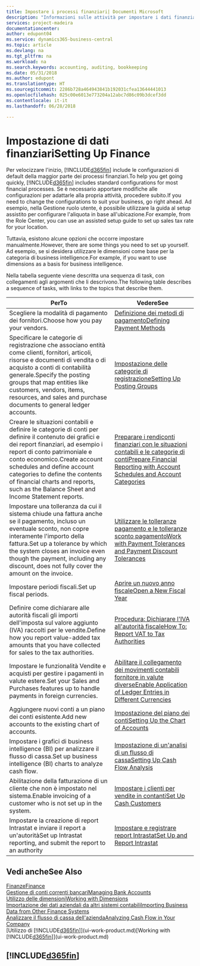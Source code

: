 ```yaml
---
title: Impostare i processi finanziari| Documenti Microsoft
description: "Informazioni sulle attività per impostare i dati finanziari nella propria attività per adattarli alle esigenze di contabilità, controllo e gestione dei libri contabili."
services: project-madeira
documentationcenter: 
author: edupont04
ms.service: dynamics365-business-central
ms.topic: article
ms.devlang: na
ms.tgt_pltfrm: na
ms.workload: na
ms.search.keywords: accounting, auditing, bookkeeping
ms.date: 05/31/2018
ms.author: edupont
ms.translationtype: HT
ms.sourcegitcommit: 2286b728a464943841b192031cfea13644441013
ms.openlocfilehash: 025c00e6013e773204a12abc7d86c09b3dcef3dd
ms.contentlocale: it-it
ms.lasthandoff: 06/28/2018

---
```

# <a name="setting-up-finance"></a><span data-ttu-id="5ecb8-103">Impostazione di dati finanziari</span><span class="sxs-lookup"><span data-stu-id="5ecb8-103">Setting Up Finance</span></span>
<span data-ttu-id="5ecb8-104">Per velocizzare l'inizio, [!INCLUDE[d365fin](includes/d365fin_md.md)] include le configurazioni di default della maggior parte dei processi finanziari.</span><span class="sxs-lookup"><span data-stu-id="5ecb8-104">To help you get going quickly, [!INCLUDE[d365fin](includes/d365fin_md.md)] includes standard configurations for most financial processes.</span></span> <span data-ttu-id="5ecb8-105">Se è necessario apportare modifiche alle configurazioni per adattarle alla propria attività, procedere subito.</span><span class="sxs-lookup"><span data-stu-id="5ecb8-105">If you need to change the configurations to suit your business, go right ahead.</span></span> <span data-ttu-id="5ecb8-106">Ad esempio, nella Gestione ruolo utente, è possibile utilizzare la guida al setup assistito per configurare l'aliquota in base all'ubicazione.</span><span class="sxs-lookup"><span data-stu-id="5ecb8-106">For example, from the Role Center, you can use an assisted setup guide to set up sales tax rate for your location.</span></span>  

<span data-ttu-id="5ecb8-107">Tuttavia, esistono alcune opzioni che occorre impostare manualmente.</span><span class="sxs-lookup"><span data-stu-id="5ecb8-107">However, there are some things you need to set up yourself.</span></span> <span data-ttu-id="5ecb8-108">Ad esempio, se si desidera utilizzare le dimensioni come base per la categoria di business intelligence.</span><span class="sxs-lookup"><span data-stu-id="5ecb8-108">For example, if you want to use dimensions as a basis for business intelligence.</span></span>  

<span data-ttu-id="5ecb8-109">Nella tabella seguente viene descritta una sequenza di task, con collegamenti agli argomenti che li descrivono.</span><span class="sxs-lookup"><span data-stu-id="5ecb8-109">The following table describes a sequence of tasks, with links to the topics that describe them.</span></span>

| <span data-ttu-id="5ecb8-110">Per</span><span class="sxs-lookup"><span data-stu-id="5ecb8-110">To</span></span> | <span data-ttu-id="5ecb8-111">Vedere</span><span class="sxs-lookup"><span data-stu-id="5ecb8-111">See</span></span> |
| --- | --- |
| <span data-ttu-id="5ecb8-112">Scegliere la modalità di pagamento dei fornitori.</span><span class="sxs-lookup"><span data-stu-id="5ecb8-112">Choose how you pay your vendors.</span></span> |[<span data-ttu-id="5ecb8-113">Definizione dei metodi di pagamento</span><span class="sxs-lookup"><span data-stu-id="5ecb8-113">Defining Payment Methods</span></span>](finance-payment-methods.md) |
| <span data-ttu-id="5ecb8-114">Specificare le categorie di registrazione che associano entità come clienti, fornitori, articoli, risorse e documenti di vendita o di acquisto a conti di contabilità generale.</span><span class="sxs-lookup"><span data-stu-id="5ecb8-114">Specify the posting groups that map entities like customers, vendors, items, resources, and sales and purchase documents to general ledger accounts.</span></span> |[<span data-ttu-id="5ecb8-115">Impostazione delle categorie di registrazione</span><span class="sxs-lookup"><span data-stu-id="5ecb8-115">Setting Up Posting Groups</span></span>](finance-posting-groups.md)|
|<span data-ttu-id="5ecb8-116">Creare le situazioni contabili e definire le categorie di conti per definire il contenuto dei grafici e dei report finanziari, ad esempio i report di conto patrimoniale e conto economico.</span><span class="sxs-lookup"><span data-stu-id="5ecb8-116">Create account schedules and define account categories to define the contents of financial charts and reports, such as the Balance Sheet and Income Statement reports.</span></span>|[<span data-ttu-id="5ecb8-117">Preparare i rendiconti finanziari con le situazioni contabili e le categorie di conti</span><span class="sxs-lookup"><span data-stu-id="5ecb8-117">Prepare Financial Reporting with Account Schedules and Account Categories</span></span>](bi-how-work-account-schedule.md)|
|<span data-ttu-id="5ecb8-118">Impostare una tolleranza da cui il sistema chiude una fattura anche se il pagamento, incluso un eventuale sconto, non copre interamente l'importo della fattura.</span><span class="sxs-lookup"><span data-stu-id="5ecb8-118">Set up a tolerance by which the system closes an invoice even though the payment, including any discount, does not fully cover the amount on the invoice.</span></span>|[<span data-ttu-id="5ecb8-119">Utilizzare le tolleranze pagamento e le tolleranze sconto pagamento</span><span class="sxs-lookup"><span data-stu-id="5ecb8-119">Work with Payment Tolerances and Payment Discount Tolerances</span></span>](finance-payment-tolerance-and-payment-discount-tolerance.md)|
| <span data-ttu-id="5ecb8-120">Impostare periodi fiscali.</span><span class="sxs-lookup"><span data-stu-id="5ecb8-120">Set up fiscal periods.</span></span> |[<span data-ttu-id="5ecb8-121">Aprire un nuovo anno fiscale</span><span class="sxs-lookup"><span data-stu-id="5ecb8-121">Open a New Fiscal Year</span></span>](finance-how-open-new-fiscal-year.md) |
| <span data-ttu-id="5ecb8-122">Definire come dichiarare alle autorità fiscali gli importi dell'imposta sul valore aggiunto (IVA) raccolti per le vendite.</span><span class="sxs-lookup"><span data-stu-id="5ecb8-122">Define how you report value-added tax amounts that you have collected for sales to the tax authorities.</span></span> |[<span data-ttu-id="5ecb8-123">Procedura: Dichiarare l'IVA all'autorità fiscale</span><span class="sxs-lookup"><span data-stu-id="5ecb8-123">How To: Report VAT to Tax Authorities</span></span>](finance-how-report-vat.md)|
| <span data-ttu-id="5ecb8-124">Impostare le funzionalità Vendite e acquisti per gestire i pagamenti in valute estere.</span><span class="sxs-lookup"><span data-stu-id="5ecb8-124">Set your Sales and Purchases features up to handle payments in foreign currencies.</span></span>|[<span data-ttu-id="5ecb8-125">Abilitare il collegamento dei movimenti contabili fornitore in valute diverse</span><span class="sxs-lookup"><span data-stu-id="5ecb8-125">Enable Application of Ledger Entries in Different Currencies</span></span>](finance-how-enable-application-ledger-entries-different-currencies.md)
| <span data-ttu-id="5ecb8-126">Aggiungere nuovi conti a un piano dei conti esistente.</span><span class="sxs-lookup"><span data-stu-id="5ecb8-126">Add new accounts to the existing chart of accounts.</span></span> |[<span data-ttu-id="5ecb8-127">Impostazione del piano dei conti</span><span class="sxs-lookup"><span data-stu-id="5ecb8-127">Setting Up the Chart of Accounts</span></span>](finance-setup-chart-accounts.md) |
| <span data-ttu-id="5ecb8-128">Impostare i grafici di business intelligence (BI) per analizzare il flusso di cassa.</span><span class="sxs-lookup"><span data-stu-id="5ecb8-128">Set up business intelligence (BI) charts to analyze cash flow.</span></span> |[<span data-ttu-id="5ecb8-129">Impostazione di un'analisi di un flusso di cassa</span><span class="sxs-lookup"><span data-stu-id="5ecb8-129">Setting Up Cash Flow Analysis</span></span>](finance-setup-cash-flow-analyses.md) |
|<span data-ttu-id="5ecb8-130">Abilitazione della fatturazione di un cliente che non è impostato nel sistema.</span><span class="sxs-lookup"><span data-stu-id="5ecb8-130">Enable invoicing of a customer who is not set up in the system.</span></span>|[<span data-ttu-id="5ecb8-131">Impostare i clienti per vendite in contanti</span><span class="sxs-lookup"><span data-stu-id="5ecb8-131">Set Up Cash Customers</span></span>](finance-how-to-set-up-cash-customers.md)|
| <span data-ttu-id="5ecb8-132">Impostare la creazione di report Intrastat e inviare il report a un'autorità</span><span class="sxs-lookup"><span data-stu-id="5ecb8-132">Set up Intrastat reporting, and submit the report to an authority</span></span> | [<span data-ttu-id="5ecb8-133">Impostare e registrare report Intrastat</span><span class="sxs-lookup"><span data-stu-id="5ecb8-133">Set Up and Report Intrastat</span></span>](finance-how-setup-report-intrastat.md)|

## <a name="see-also"></a><span data-ttu-id="5ecb8-134">Vedi anche</span><span class="sxs-lookup"><span data-stu-id="5ecb8-134">See Also</span></span>
[<span data-ttu-id="5ecb8-135">Finanze</span><span class="sxs-lookup"><span data-stu-id="5ecb8-135">Finance</span></span>](finance.md)  
[<span data-ttu-id="5ecb8-136">Gestione di conti correnti bancari</span><span class="sxs-lookup"><span data-stu-id="5ecb8-136">Managing Bank Accounts</span></span>](bank-manage-bank-accounts.md)  
[<span data-ttu-id="5ecb8-137">Utilizzo delle dimensioni</span><span class="sxs-lookup"><span data-stu-id="5ecb8-137">Working with Dimensions</span></span>](finance-dimensions.md)  
[<span data-ttu-id="5ecb8-138">Importazione dei dati aziendali da altri sistemi contabili</span><span class="sxs-lookup"><span data-stu-id="5ecb8-138">Importing Business Data from Other Finance Systems</span></span>](across-import-data-configuration-packages.md)  
[<span data-ttu-id="5ecb8-139">Analizzare il flusso di cassa dell'azienda</span><span class="sxs-lookup"><span data-stu-id="5ecb8-139">Analyzing Cash Flow in Your Company</span></span>](finance-analyze-cash-flow.md)  
<span data-ttu-id="5ecb8-140">[Utilizzo di [!INCLUDE[d365fin](includes/d365fin_md.md)]](ui-work-product.md)</span><span class="sxs-lookup"><span data-stu-id="5ecb8-140">[Working with [!INCLUDE[d365fin](includes/d365fin_md.md)]](ui-work-product.md)</span></span>  

## [!INCLUDE[d365fin](includes/free_trial_md.md)]  
 

